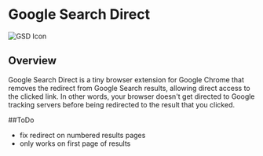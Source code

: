 # Google Search Direct

![GSD Icon](http://raw.github.com/nicholasjarnold/gsd-chrome/master/logo.png)

## Overview

Google Search Direct is a tiny browser extension for Google Chrome that removes
the redirect from Google Search results, allowing direct access to the clicked
link. In other words, your browser doesn't get directed to Google tracking 
servers before being redirected to the result that you clicked.

##ToDo

* fix redirect on numbered results pages
 * only works on first page of results  